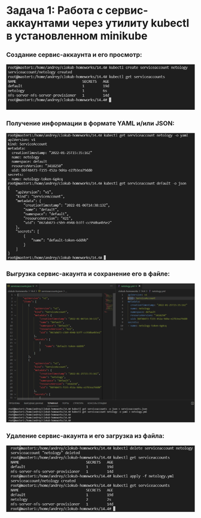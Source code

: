 # Задача 1: Работа с сервис-аккаунтами через утилиту kubectl в установленном minikube

### Создание сервис-аккаунта и его просмотр:

![alt text](https://github.com/kiselev-it/devops/blob/main/task_14.4/png/1.PNG?raw=true)

### Получение информации в формате YAML и/или JSON:

![alt text](https://github.com/kiselev-it/devops/blob/main/task_14.4/png/2.PNG?raw=true)

### Выгрузка сервис-акаунта и сохранение его в файле:

![alt text](https://github.com/kiselev-it/devops/blob/main/task_14.4/png/3.PNG?raw=true)

### Удаление сервис-акаунта и его загрузка из файла:

![alt text](https://github.com/kiselev-it/devops/blob/main/task_14.4/png/4.PNG?raw=true)


